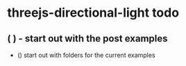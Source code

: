 # threejs-directional-light todo

## (  ) - start out with the post examples
* () start out with folders for the current examples